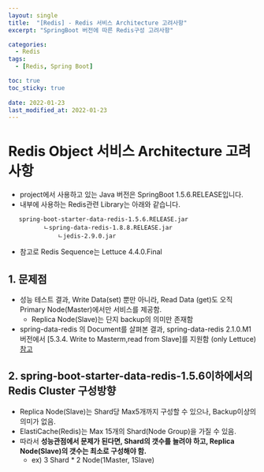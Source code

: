 ```yaml
---
layout: single
title:  "[Redis] - Redis 서비스 Architecture 고려사항"
excerpt: "SpringBoot 버전에 따른 Redis구성 고려사항"

categories:
  - Redis
tags:
  - [Redis, Spring Boot]

toc: true
toc_sticky: true
 
date: 2022-01-23
last_modified_at: 2022-01-23
---
```


# Redis Object 서비스 Architecture 고려사항
   * project에서 사용하고 있는 Java 버전은 SpringBoot 1.5.6.RELEASE입니다.
   * 내부에 사용하는 Redis관련 Library는 아래와 같습니다.   
```   
   spring-boot-starter-data-redis-1.5.6.RELEASE.jar
          ㄴspring-data-redis-1.8.8.RELEASE.jar
              ㄴjedis-2.9.0.jar
```
   * 참고로 Redis Sequence는 Lettuce 4.4.0.Final
   
## 1. 문제점
 * 성능 테스트 결과, Write Data(set) 뿐만 아니라, Read Data (get)도 오직 Primary Node(Master)에서만 서비스를 제공함.   
   - Replica Node(Slave)는 단지 backup의 의미만 존재함
 * spring-data-redis 의 Document를 살펴본 결과, spring-data-redis 2.1.0.M1버전에서 [5.3.4. Write to Masterm,read from Slave]를 지원함 (only Lettuce)[참고](https://docs.spring.io/spring-data/redis/docs/2.1.0.M1/reference/html/#redis:write-to-master-read-from-slave)
   
## 2. spring-boot-starter-data-redis-1.5.6이하에서의 Redis Cluster 구성방향
 * Replica Node(Slave)는 Shard당 Max5개까지 구성할 수 있으나, Backup이상의 의미가 없음.
 * ElastiCache(Redis)는 Max 15개의 Shard(Node Group)을 가질 수 있음.
 * 따라서 **성능관점에서 문제가 된다면, Shard의 갯수를 늘려야 하고, Replica Node(Slave)의 갯수는 최소로 구성해야 함.**
   - ex) 3 Shard  * 2 Node(1Master, 1Slave)